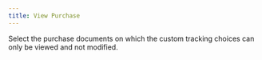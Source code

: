```yaml
---
title: View Purchase
---
```



Select the purchase documents on which the custom tracking choices can  only be viewed and not modified.
